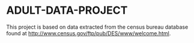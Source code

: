 # ADULT-DATA-PROJECT
This project is based on data extracted from the census bureau database found at http://www.census.gov/ftp/pub/DES/www/welcome.html. 
